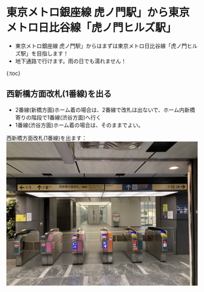 # 東京メトロ銀座線 虎ノ門駅」から東京メトロ日比谷線「虎ノ門ヒルズ駅」

- 東京メトロ銀座線 虎ノ門駅」からはまずは東京メトロ日比谷線「虎ノ門ヒルズ駅」を目指します！
- 地下通路で行けます。雨の日でも濡れません！

{:toc}

## 西新橋方面改札(1番線)を出る
- 2番線(新橋方面)ホーム着の場合は、2番線で改札は出ないで、ホーム内新橋寄りの階段で1番線(渋谷方面)へ行く
- 1番線(渋谷方面)ホーム着の場合は、そのままでよい。

西新橋方面改札(1番線)を出ます：
![image](images/nishi_shibashi_deguchi.JPG)